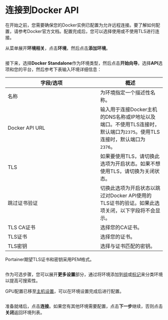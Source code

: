 # 连接到Docker API

在开始之前，您需要确保您的Docker实例已配置为允许远程连接。要了解如何配置，请参考Docker官方文档。配置完成后，您可以选择使用或不使用TLS进行连接。

从菜单展开**环境相关**，点击**环境**，然后点击**添加环境**。

<figure><img src="../../..//assets/2.22-environments-add.gif" alt=""><figcaption></figcaption></figure>

接下来，选择**Docker Standalone**作为环境类型，然后点击**开始向导**。选择**API**选项和您的平台，然后参考下表输入环境详细信息：

<table><thead><tr><th width="280">字段/选项</th><th>概述</th></tr></thead><tbody><tr><td>名称</td><td>为环境指定一个描述性名称。</td></tr><tr><td>Docker API URL</td><td>输入用于连接Docker主机的DNS名称或IP地址以及端口。不使用TLS连接时，默认端口为<code>2375</code>。使用TLS连接时，默认端口为<code>2376</code>。</td></tr><tr><td>TLS</td><td>如果要使用TLS，请切换此选项为开启状态。如果不想使用TLS，请切换为关闭状态。</td></tr><tr><td>跳过证书验证</td><td>切换此选项为开启状态以跳过对Docker API使用的TLS证书的验证。如果此选项关闭，以下字段将不会显示。</td></tr><tr><td>TLS CA证书</td><td>选择您的CA证书。</td></tr><tr><td>TLS证书</td><td>选择您的证书。</td></tr><tr><td>TLS密钥</td><td>选择与证书匹配的密钥。</td></tr></tbody></table>

Portainer期望TLS证书和密钥采用PEM格式。

<figure><img src="../../..//assets/2.18-environments-add-docker-api-details.png" alt=""><figcaption></figcaption></figure>

作为可选步骤，您可以展开**更多设置**部分，通过将环境添加到[组](../../groups.md)或[标记](../../tags.md)来分类环境以提高可搜索性。

GPU配置已移至[主机设置](../../../../user/docker/host/setup.md#other)，可以在环境设置完成后进行配置。

<figure><img src="../../..//assets/2.18-environments-add-docker-moresettings.png" alt=""><figcaption></figcaption></figure>

准备就绪后，点击**连接**。如果您有其他环境需要配置，点击**下一步**继续，否则点击**关闭**返回环境列表。
